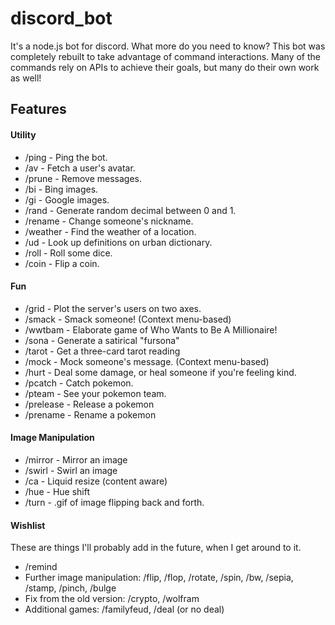 # discord_bot
It's a node.js bot for discord. What more do you need to know? This bot was completely rebuilt to take advantage of command interactions. Many of the commands rely on APIs to achieve their goals, but many do their own work as well!

## Features
#### Utility
 - /ping - Ping the bot.
 - /av - Fetch a user's avatar.
 - /prune - Remove messages.
 - /bi - Bing images.
 - /gi - Google images.
 - /rand - Generate random decimal between 0 and 1.
 - /rename - Change someone's nickname.
 - /weather - Find the weather of a location.
 - /ud - Look up definitions on urban dictionary.
 - /roll - Roll some dice.
 - /coin - Flip a coin.

#### Fun
 - /grid - Plot the server's users on two axes.
 - /smack - Smack someone! (Context menu-based)
 - /wwtbam - Elaborate game of Who Wants to Be A Millionaire!
 - /sona - Generate a satirical "fursona"
 - /tarot - Get a three-card tarot reading
 - /mock - Mock someone's message. (Context menu-based)
 - /hurt - Deal some damage, or heal someone if you're feeling kind.
 - /pcatch - Catch pokemon.
 - /pteam - See your pokemon team.
 - /prelease - Release a pokemon
 - /prename - Rename a pokemon

#### Image Manipulation
 - /mirror - Mirror an image
 - /swirl - Swirl an image
 - /ca - Liquid resize (content aware)
 - /hue - Hue shift
 - /turn - .gif of image flipping back and forth.

#### Wishlist
These are things I'll probably add in the future, when I get around to it.
 - /remind
 - Further image manipulation: /flip, /flop, /rotate, /spin, /bw, /sepia, /stamp, /pinch, /bulge
 - Fix from the old version: /crypto, /wolfram
 - Additional games: /familyfeud, /deal (or no deal)
